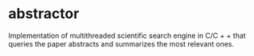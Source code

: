 # abstractor
Implementation of multithreaded scientific search engine in C/C + + that queries the paper abstracts and summarizes the most relevant ones.
